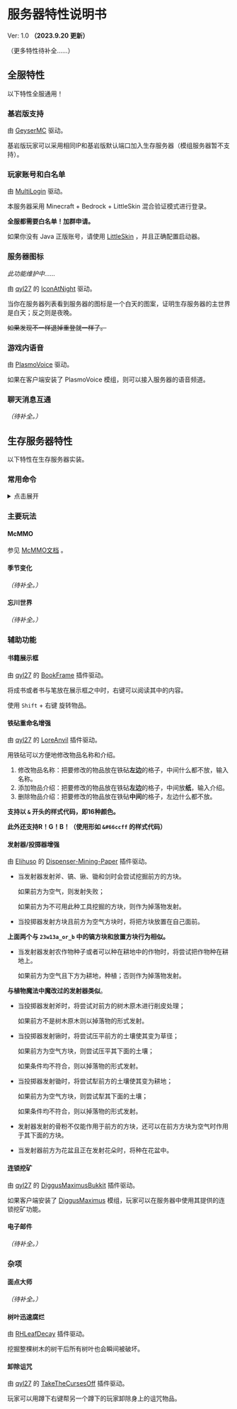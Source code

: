 # 服务器特性说明书

Ver: 1.0 **（2023.9.20 更新）**

（更多特性待补全……）

## 全服特性

以下特性全服通用！



### 基岩版支持

由 [GeyserMC](https://geysermc.org/) 驱动。

基岩版玩家可以采用相同IP和基岩版默认端口加入生存服务器（模组服务器暂不支持）。



### 玩家账号和白名单

由 [MultiLogin](https://github.com/CaaMoe/MultiLogin) 驱动。

本服务器采用 Minecraft + Bedrock + LittleSkin 混合验证模式进行登录。

**全服都需要白名单！加群申请。**

如果你没有 Java 正版账号，请使用 [LittleSkin](https://littleskin.cn/) ，并且正确配置启动器。



### 服务器图标

*此功能维护中……*

由 [qyl27](https://github.com/qyl27) 的 [IconAtNight](https://github.com/MeowCraftMC/IconAtNight) 驱动。

当你在服务器列表看到服务器的图标是一个白天的图案，证明生存服务器的主世界是白天；反之则是夜晚。

<del>如果发现不一样退掉重登就一样了。</del>



### 游戏内语音

由 [PlasmoVoice](https://plasmovoice.com/) 驱动。

如果在客户端安装了 PlasmoVoice 模组，则可以接入服务器的语音频道。



### 聊天消息互通

*（待补全。）*



## 生存服务器特性

以下特性在生存服务器实装。

### 常用命令

<details>
<summary>点击展开</summary>
#### 传送命令

- 传送请求
  
    由 [Elihuso](https://github.com/LS-KR) 的 [SimpleTeleport](https://github.com/MeowCraftMC/SimpleTeleport) 插件驱动。
    
    * `tpa`  
      用法：`/tpa <玩家名>`  
      向指定玩家发送一次传送请求。如果请求被同意，则传送至同意请求的玩家。  
      
    * `tpacc`  
      用法：`/tpacc [玩家名]`  
      别名：`/tpaccept`  
      同意指定玩家的传送请求。如果不指定玩家名，则同意所有未处理的传送请求。  
      
    * `tpdn`：  
      用法：`/tpdn [玩家名]`  
      别名：`/tpdeny`  
      拒绝指定玩家的传送请求。如果不指定玩家名，则拒绝所有未处理的传送请求。  
      
    * `tpcancel`：  
      用法：`/tpcancel [玩家名]`  
      取消向指定玩家发送的传送请求。如果不指定玩家名，则取消自己所有的传送请求。  
    
- 返回
  
    由 [Elihuso](https://github.com/LS-KR) 的 [Back-Refactor](https://github.com/MeowCraftMC/Back-Refactor) 插件驱动。
    
    * `back`：  
        用法：`/back`  
        返回传送之前的位置，包括使用传送命令或者重生导致的传送。  
    
- 回到世界重生点
  
    由 [Elihuso](https://github.com/LS-KR) 的 [SimpleTeleport](https://github.com/MeowCraftMC/SimpleTeleport) 插件驱动。
    
    * `spawn`：  
        用法：`/spawn`   
        返回所在世界的默认重生点。  



#### 动作命令

由 [GSit](https://github.com/Gecolay/GSit) 插件驱动。

- `sit`：

  用法：`/sit`

  席地而坐。

- `lay`：

  用法：`/lay`

  原地躺下。

- `crawl`：

  用法：`/crawl`

  爬！

- `bellyflop`：

  用法：`/bellyflop`

  趴着休息。



#### 帽子命令

由 [Hat](https://github.com/Sigong/Hat) 插件驱动。

- `hat`：

  用法：`/hat`

  把手持的物品当作帽子戴在头上。



</details>

### 主要玩法

#### McMMO

参见 [McMMO文档](https://wiki.mcmmo.org/) 。 



#### 季节变化

*（待补全。）*



#### 忘川世界

*（待补全。）*



### 辅助功能

#### 书籍展示框

由 [qyl27](https://github.com/qyl27) 的 [BookFrame](https://github.com/qyl27/BookFrame) 插件驱动。

将成书或者书与笔放在展示框之中时，右键可以阅读其中的内容。

使用 `Shift` + 右键 旋转物品。



#### 铁砧重命名增强

由 [qyl27](https://github.com/qyl27) 的 [LoreAnvil](https://modrinth.com/plugin/loreanvil) 插件驱动。

用铁砧可以方便地修改物品名称和介绍。

1. 修改物品名称：把要修改的物品放在铁砧**左边**的格子，中间什么都不放，输入名称。
2. 添加物品介绍：把要修改的物品放在铁砧**左边**的格子，中间放**纸**，输入介绍。
3. 删除物品介绍：把要修改的物品放在铁砧**中间**的格子，左边什么都不放。

**支持以 `&` 开头的样式代码，即16种颜色。**

**此外还支持R！G！B！（使用形如 `&#66ccff` 的样式代码）**



#### 发射器/投掷器增强

由 [Elihuso](https://github.com/LS-KR) 的 [Dispenser-Mining-Paper](https://github.com/MeowCraftMC/Dispenser-Mining-Paper) 插件驱动。

- 当发射器发射斧、镐、锹、锄和剑时会尝试挖掘前方的方块。

  如果前方为空气，则发射失败；

  如果前方为不可用此种工具挖掘的方块，则作为掉落物发射。  

- 当投掷器发射方块且前方为空气方块时，将把方块放置在自己面前。

**上面两个与 `23w13a_or_b` 中的镐方块和放置方块行为相似。**  

- 当发射器发射农作物种子或者可以种在耕地中的作物时，将尝试把作物种在耕地上。

  如果前方为空气且下方为耕地，种植；否则作为掉落物发射。

**与植物魔法中魔改过的发射器类似**。

- 当投掷器发射斧时，将尝试对前方的树木原木进行削皮处理；

  如果前方不是树木原木则以掉落物的形式发射。

- 当投掷器发射锹时，将尝试压平前方的土壤使其变为草径；

  如果前方为空气方块，则尝试压平其下面的土壤；

  如果条件均不符合，则以掉落物的形式发射。

- 当投掷器发射锄时，将尝试犁前方的土壤使其变为耕地；

  如果前方为空气方块，则尝试犁其下面的土壤；

  如果条件均不符合，则以掉落物的形式发射。

- 发射器发射的骨粉不仅能作用于前方的方块，还可以在前方方块为空气时作用于其下面的方块。

- 当发射器前方为花盆且正在发射花朵时，将种在花盆中。    



#### 连锁挖矿

由 [qyl27](https://github.com/qyl27) 的 [DiggusMaximusBukkit](https://github.com/MeowCraftMC/DiggusMaximusBukkit) 插件驱动。

如果客户端安装了 [DiggusMaximus](https://www.curseforge.com/minecraft/mc-mods/diggus-maximus) 模组，玩家可以在服务器中使用其提供的连锁挖矿功能。



#### 电子邮件

*（待补全。）*



### 杂项



#### 面点大师

*（待补全。）*



#### 树叶迅速腐烂

由 [RHLeafDecay](https://www.spigotmc.org/resources/%E2%98%84%EF%B8%8F-rhleafdecay-fast-and-smooth-leaf-decay-1-13-x-1-20-x.83581/) 插件驱动。

挖掘整棵树木的树干后所有树叶也会瞬间被破坏。



#### 卸除诅咒

由 [qyl27](https://github.com/qyl27) 的 [TakeTheCursesOff](https://modrinth.com/plugin/takethecursesoff) 插件驱动。

玩家可以用蹲下右键帮另一个蹲下的玩家卸除身上的诅咒物品。
